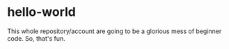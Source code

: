 # hello-world

This whole repository/account are going to be a glorious mess of beginner code.
So, that's fun.
